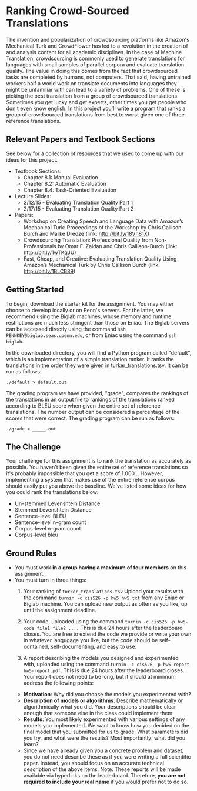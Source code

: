 # Ranking Crowd-Sourced Translations

The invention and popularization of crowdsourcing platforms like Amazon's Mechanical Turk and CrowdFlower has led to a revolution in the creation of and analysis content for all academic disciplines. In the case of Machine Translation, crowdsourcing is commonly used to generate translations for languages with small samples of parallel corpora and evaluate translation quality. The value in doing this comes from the fact that crowdsourced tasks are completed by humans, not computers. That said, having untrained workers half a world work on translate documents into languages they might be unfamiliar with can lead to a variety of problems. One of these is picking the best translation from a group of crowdsourced translations. Sometimes you get lucky and get experts, other times you get people who don't even know english. In this project you'll write a program that ranks a group of crowdsourced translations from best to worst given one of three reference translations.

## Relevant Papers and Textbook Sections

See below for a collection of resources that we used to come up with our ideas for this project.
- Textbook Sections:
  - Chapter 8.1: Manual Evaluation
  - Chapter 8.2: Automatic Evaluation
  - Chapter 8.4: Task-Oriented Evaluation
- Lecture Slides:
  - 2/12/15 - Evaluating Translation Quality Part 1
  - 2/17/15 - Evaluating Translation Quality Part 2
- Papers:
  - Workshop on Creating Speech and Language Data with Amazon’s Mechanical Turk: Proceedings of the Workshop by Chris Callison-Burch and Marke Dredze (link: http://bit.ly/18Vh81X)
  - Crowdsourcing Translation: Professional Quality from Non-Professionals by Omar F. Zaidan and Chris Callison-Burch (link: http://bit.ly/1wTKqJU)
  - Fast, Cheap, and Creative: Evaluating Translation Quality Using Amazon’s Mechanical Turk by Chris Callison Burch (link: http://bit.ly/1BLCB89)

## Getting Started

To begin, download the starter kit for the assignment. You may either choose to develop locally or on Penn's servers.
For the latter, we recommend using the Biglab machines, whose memory and runtime restrictions are much less stringent
than those on Eniac. The Biglab servers can be accessed directly using the command `ssh PENNKEY@biglab.seas.upenn.edu`,
or from Eniac using the command `ssh biglab`.

In the downloaded directory, you will find a Python program called "default", which is an implementation of a simple translation ranker. It ranks the translations in the order they were given in turker_translations.tsv. It can be run as follows:
```
./default > default.out
```

The grading program we have provided, "grade", compares the rankings of the translations in an output file to rankings of the translations ranked according to BLEU score when given the entire set of reference translations. The number output can be considered a percentage of the scores that were correct. The grading program can be run as follows:
```
./grade < _____.out
```

## The Challenge

Your challenge for this assignment is to rank the translation as accurately as possible. You haven't been given the entire set of reference translations so it's probably impossible that you get a score of 1.000... However, implementing a system that makes use of the entire reference corpus should easily put you above the baseline. We've listed some ideas for how you could rank the translations below:
- Un-stemmed Levenshtein Distance
- Stemmed Levenshtein Distance
- Sentence-level BLEU
- Sentence-level n-gram count
- Corpus-level n-gram count
- Corpus-level bleu

## Ground Rules

- You must work **in a group having a maximum of four members** on this assignment.
- You must turn in three things:
  1.  Your ranking of `turker_translations.tsv` Upload your results with the command `turnin -c cis526 -p hw5 hw5.txt` from any Eniac or Biglab machine. You can upload new output as often as you like, up until the assignment deadline.

  2.  Your code, uploaded using the command `turnin -c cis526 -p hw5-code file1 file2 ....` This is due 24 hours after the leaderboard closes. You are free to extend the code we provide or write your own in whatever langugage you like, but the code should be self-contained, self-documenting, and easy to use.

    3.  A report describing the models you designed and experimented with, uploaded using the command `turnin -c cis526 -p hw5-report hw5-report.pdf`. This is due 24 hours after the leaderboard closes. Your report does not need to be long, but it should at minimum address the following points:
    - **Motivation**: Why did you choose the models you experimented with?
    - **Description of models or algorithms**: Describe mathematically or algorithmically what you did. Your descriptions should be clear enough that someone else in the class could implement them.
    - **Results**: You most likely experimented with various settings of any models you implemented. We want to know how you decided on the final model that you submitted for us to grade. What parameters did you try, and what were the results? Most importantly: what did you learn?
    - Since we have already given you a concrete problem and dataset, you do not need describe these as if you were writing a full scientific paper. Instead, you should focus on an accurate technical description of the above items.
Note: These reports will be made available via hyperlinks on the leaderboard. Therefore, **you are not required to include your real name** if you would prefer not to do so.

